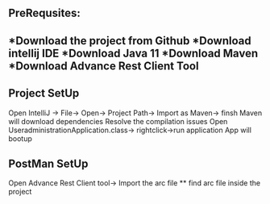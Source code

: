 



PreRequsites:
----------------------------
*Download the project from Github
*Download intellij IDE
*Download Java 11
*Download Maven
*Download Advance Rest Client Tool
---------------------------


Project SetUp
----------------------
Open IntelliJ -> File-> Open-> Project Path-> Import as Maven-> finsh
Maven will download dependencies
Resolve the compilation issues
Open UseradministrationApplication.class-> rightclick->run application
App will bootup

PostMan SetUp
--------------------------
Open Advance Rest Client tool-> Import  the arc file 
** find arc file inside the project


